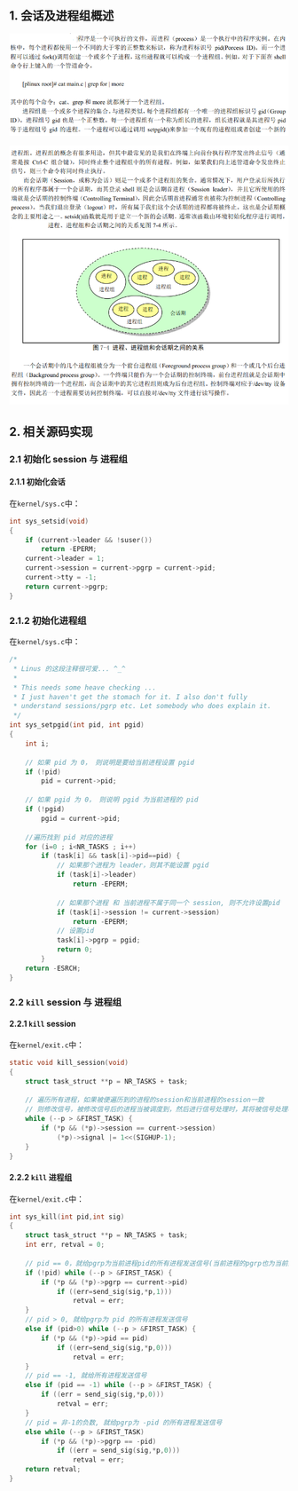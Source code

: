 ## 1. 会话及进程组概述

![session1](README.assets/session1.png)

![session2](README.assets/session2.png)

## 2. 相关源码实现
### 2.1 初始化 session 与 进程组
#### 2.1.1 初始化会话
在`kernel/sys.c`中：

```c
int sys_setsid(void)
{
	if (current->leader && !suser())
		return -EPERM;
	current->leader = 1;
	current->session = current->pgrp = current->pid;
	current->tty = -1;
	return current->pgrp;
}
```

### 2.1.2 初始化进程组
在`kernel/sys.c`中：

```c
/*
 * Linus 的这段注释很可爱... ^_^
 * 
 * This needs some heave checking ...
 * I just haven't get the stomach for it. I also don't fully
 * understand sessions/pgrp etc. Let somebody who does explain it.
 */
int sys_setpgid(int pid, int pgid)
{
	int i;

	// 如果 pid 为 0， 则说明是要给当前进程设置 pgid
	if (!pid)
		pid = current->pid;
		
	// 如果 pgid 为 0， 则说明 pgid 为当前进程的 pid
	if (!pgid)
		pgid = current->pid;
	
	//遍历找到 pid 对应的进程
	for (i=0 ; i<NR_TASKS ; i++)
		if (task[i] && task[i]->pid==pid) {
			// 如果那个进程为 leader，则其不能设置 pgid
			if (task[i]->leader)
				return -EPERM;
				
			// 如果那个进程 和 当前进程不属于同一个 session, 则不允许设置pid
			if (task[i]->session != current->session)
				return -EPERM;
			// 设置pid
			task[i]->pgrp = pgid;
			return 0;
		}
	return -ESRCH;
}
```

### 2.2 `kill` session 与 进程组

#### 2.2.1 `kill` session
在`kernel/exit.c`中：
```c
static void kill_session(void)
{
	struct task_struct **p = NR_TASKS + task;
	
	// 遍历所有进程，如果被便遍历到的进程的session和当前进程的session一致
	// 则修改信号，被修改信号后的进程当被调度到，然后进行信号处理时，其将被信号处理相关逻辑结束
	while (--p > &FIRST_TASK) {
		if (*p && (*p)->session == current->session)
			(*p)->signal |= 1<<(SIGHUP-1);
	}
}
```
#### 2.2.2 `kill` 进程组

在`kernel/exit.c`中：
```c
int sys_kill(int pid,int sig)
{
	struct task_struct **p = NR_TASKS + task;
	int err, retval = 0;

	// pid == 0，就给pgrp为当前进程pid的所有进程发送信号(当前进程的pgrp也为当前进程的pid)
	if (!pid) while (--p > &FIRST_TASK) {
		if (*p && (*p)->pgrp == current->pid) 
			if ((err=send_sig(sig,*p,1)))
				retval = err;
	} 
	// pid > 0, 就给pgrp为 pid 的所有进程发送信号
	else if (pid>0) while (--p > &FIRST_TASK) {
		if (*p && (*p)->pid == pid) 
			if ((err=send_sig(sig,*p,0)))
				retval = err;
	} 
	// pid == -1, 就给所有进程发送信号
	else if (pid == -1) while (--p > &FIRST_TASK) {
		if ((err = send_sig(sig,*p,0)))
			retval = err;
	} 
	// pid = 非-1的负数, 就给pgrp为 -pid 的所有进程发送信号
	else while (--p > &FIRST_TASK)
		if (*p && (*p)->pgrp == -pid)
			if ((err = send_sig(sig,*p,0)))
				retval = err;
	return retval;
}
```
